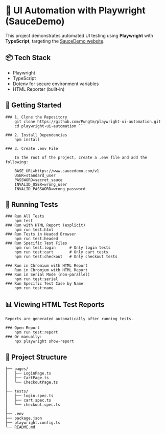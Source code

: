 # 🧪 UI Automation with Playwright (SauceDemo)

This project demonstrates automated UI testing using **Playwright** with **TypeScript**, targeting the [SauceDemo website](https://www.saucedemo.com/v1).

## 📦 Tech Stack

- Playwright
- TypeScript
- Dotenv for secure environment variables
- HTML Reporter (built-in)

## 🚀 Getting Started

    ### 1. Clone the Repository
        git clone https://github.com/Pwngtm/playwright-ui-automation.git
        cd playwright-ui-automation ```

    ### 2. Install Dependencies
        npm install

    ### 3. Create .env File

        In the root of the project, create a .env file and add the following:

        BASE_URL=https://www.saucedemo.com/v1
        USER=standard_user
        PASSWORD=secret_sauce
        INVALID_USER=wrong_user
        INVALID_PASSWORD=wrong_password

## 🧪 Running Tests

    ### Run All Tests
        npm test
    ### Run with HTML Report (explicit)
        npm run test:html
    ### Run Tests in Headed Browser
        npm run test:headed
    ### Run Specific Test Files
        npm run test:login      # Only login tests
        npm run test:cart       # Only cart tests
        npm run test:checkout   # Only checkout tests

    ### Run in Chromium with HTML Report
        Run in Chromium with HTML Report
    ### Run in Serial Mode (non-parallel)
        npm run test:serial
    ### Run Specific Test Case by Name
        npm run test:name

## 📊 Viewing HTML Test Reports

    Reports are generated automatically after running tests.

    ### Open Report
        npm run test:report
    ### Or manually:
        npx playwright show-report

## 📁 Project Structure

    ├── pages/
    │   ├── LoginPage.ts
    │   ├── CartPage.ts
    │   └── CheckoutPage.ts
    │
    ├── tests/
    │   ├── login.spec.ts
    │   ├── cart.spec.ts
    │   └── checkout.spec.ts
    │
    ├── .env
    ├── package.json
    ├── playwright.config.ts
    └── README.md
